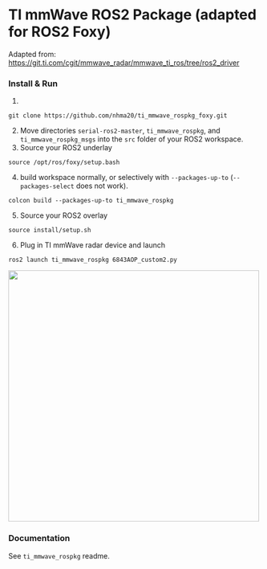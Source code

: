 # TI mmWave ROS2 Package (adapted for ROS2 Foxy)

Adapted from: https://git.ti.com/cgit/mmwave_radar/mmwave_ti_ros/tree/ros2_driver


### Install & Run

1. 
```
git clone https://github.com/nhma20/ti_mmwave_rospkg_foxy.git
```
2. Move directories `serial-ros2-master`, `ti_mmwave_rospkg`, and `ti_mmwave_rospkg_msgs` into the `src` folder of your ROS2 workspace.
3. Source your ROS2 underlay
```
source /opt/ros/foxy/setup.bash
```
4. build workspace normally, or selectively with `--packages-up-to` (`--packages-select` does not work).
```
colcon build --packages-up-to ti_mmwave_rospkg
```
5. Source your ROS2 overlay
```
source install/setup.sh
```
6. Plug in TI mmWave radar device and launch
```
ros2 launch ti_mmwave_rospkg 6843AOP_custom2.py
```

<img src="https://github.com/user-attachments/assets/16f08e17-f457-4f56-81ee-113271efb708" width="500">


### Documentation

See `ti_mmwave_rospkg` readme.
